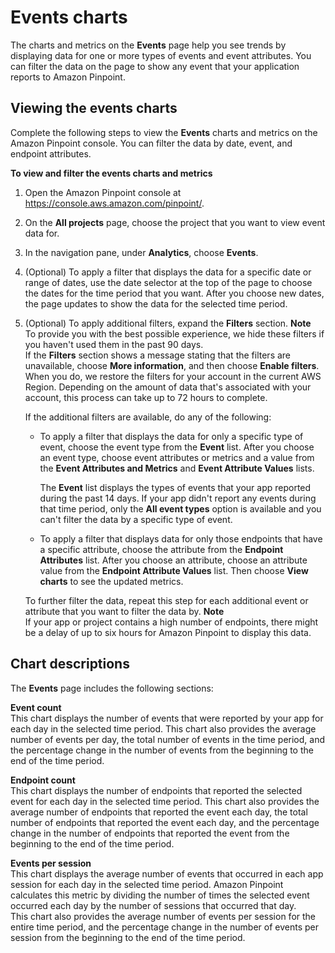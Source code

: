 # Events charts<a name="analytics-events"></a>

The charts and metrics on the **Events** page help you see trends by displaying data for one or more types of events and event attributes\. You can filter the data on the page to show any event that your application reports to Amazon Pinpoint\.

## Viewing the events charts<a name="analytics-events-view"></a>

Complete the following steps to view the **Events** charts and metrics on the Amazon Pinpoint console\. You can filter the data by date, event, and endpoint attributes\.

**To view and filter the events charts and metrics**

1. Open the Amazon Pinpoint console at [https://console\.aws\.amazon\.com/pinpoint/](https://console.aws.amazon.com/pinpoint/)\.

1. On the **All projects** page, choose the project that you want to view event data for\.

1. In the navigation pane, under **Analytics**, choose **Events**\.

1. \(Optional\) To apply a filter that displays the data for a specific date or range of dates, use the date selector at the top of the page to choose the dates for the time period that you want\. After you choose new dates, the page updates to show the data for the selected time period\.

1. \(Optional\) To apply additional filters, expand the **Filters** section\.
**Note**  
To provide you with the best possible experience, we hide these filters if you haven't used them in the past 90 days\.  
If the **Filters** section shows a message stating that the filters are unavailable, choose **More information**, and then choose **Enable filters**\. When you do, we restore the filters for your account in the current AWS Region\. Depending on the amount of data that's associated with your account, this process can take up to 72 hours to complete\.

   If the additional filters are available, do any of the following:
   + To apply a filter that displays the data for only a specific type of event, choose the event type from the **Event** list\. After you choose an event type, choose event attributes or metrics and a value from the **Event Attributes and Metrics** and **Event Attribute Values** lists\.

     The **Event** list displays the types of events that your app reported during the past 14 days\. If your app didn't report any events during that time period, only the **All event types** option is available and you can't filter the data by a specific type of event\.
   + To apply a filter that displays data for only those endpoints that have a specific attribute, choose the attribute from the **Endpoint Attributes** list\. After you choose an attribute, choose an attribute value from the **Endpoint Attribute Values** list\. Then choose **View charts** to see the updated metrics\.

   To further filter the data, repeat this step for each additional event or attribute that you want to filter the data by\.
**Note**  
If your app or project contains a high number of endpoints, there might be a delay of up to six hours for Amazon Pinpoint to display this data\.

## Chart descriptions<a name="analytics-events-description"></a>

The **Events** page includes the following sections:

**Event count**  
This chart displays the number of events that were reported by your app for each day in the selected time period\. This chart also provides the average number of events per day, the total number of events in the time period, and the percentage change in the number of events from the beginning to the end of the time period\.

**Endpoint count**  
This chart displays the number of endpoints that reported the selected event for each day in the selected time period\. This chart also provides the average number of endpoints that reported the event each day, the total number of endpoints that reported the event each day, and the percentage change in the number of endpoints that reported the event from the beginning to the end of the time period\.

**Events per session**  
This chart displays the average number of events that occurred in each app session for each day in the selected time period\. Amazon Pinpoint calculates this metric by dividing the number of times the selected event occurred each day by the number of sessions that occurred that day\.  
This chart also provides the average number of events per session for the entire time period, and the percentage change in the number of events per session from the beginning to the end of the time period\.
